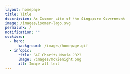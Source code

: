 ```yaml
---
layout: homepage
title: Title
description: An Isomer site of the Singapore Government
image: /images/isomer-logo.svg
permalink: /
notification: ""
sections:
  - hero:
      background: /images/homepage.gif
  - infopic:
      title: SGF Charity Movie 2022
      image: /images/movienight.png
      alt: Image alt text
---
```

